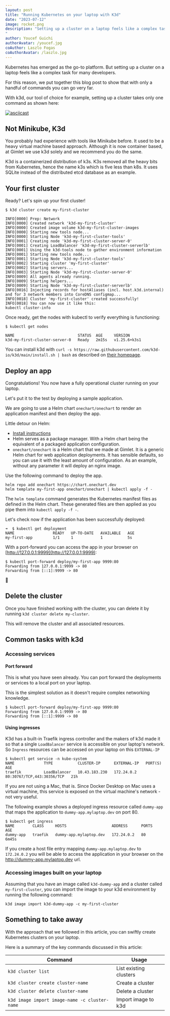 ```yaml
---
layout: post
title: "Running Kubernetes on your laptop with K3d"
date: "2023-07-12"
image: rocket.png
description: "Setting up a cluster on a laptop feels like a complex task for many developers. For this reason, we put together this blog post to show that with only a handful of commands you can go very far.
"
author: Youcef Guichi
authorAvatar: /youcef.jpg
coAuthor: Laszlo Fogas
coAuthorAvatar: /laszlo.jpg
---
```


Kubernetes has emerged as the go-to platform. But setting up a cluster on a laptop feels like a complex task for many developers.

For this reason, we put together this blog post to show that with only a handful of commands you can go very far.

With k3d, our tool of choice for example, setting up a cluster takes only one command as shown here:

[![asciicast](https://asciinema.org/a/AEph0rkQ8DmnfeJS9mVrbAIMD.svg)](https://asciinema.org/a/AEph0rkQ8DmnfeJS9mVrbAIMD)

## Not Minikube, K3d

You probably had experience with tools like Minikube before. It used to be a heavy virtual machine based approach. Although it is now container based, at Gimlet we use k3d solely and we recommend you do the same.

K3d is a containerized distribution of k3s. K3s removed all the heavy bits from Kubernetes, hence the name k3s which is five less than k8s. It uses SQLite instead of the distributed etcd database as an example.

## Your first cluster
Ready? Let's spin up your first cluster!

```
$ k3d cluster create my-first-cluster

INFO[0000] Prep: Network                                
INFO[0000] Created network 'k3d-my-first-cluster'       
INFO[0000] Created image volume k3d-my-first-cluster-images 
INFO[0000] Starting new tools node...                   
INFO[0000] Starting Node 'k3d-my-first-cluster-tools'   
INFO[0001] Creating node 'k3d-my-first-cluster-server-0' 
INFO[0001] Creating LoadBalancer 'k3d-my-first-cluster-serverlb' 
INFO[0001] Using the k3d-tools node to gather environment information 
INFO[0001] Starting new tools node...                   
INFO[0001] Starting Node 'k3d-my-first-cluster-tools'   
INFO[0002] Starting cluster 'my-first-cluster'          
INFO[0002] Starting servers...                          
INFO[0003] Starting Node 'k3d-my-first-cluster-server-0' 
INFO[0009] All agents already running.                  
INFO[0009] Starting helpers...                          
INFO[0009] Starting Node 'k3d-my-first-cluster-serverlb' 
INFO[0016] Injecting records for hostAliases (incl. host.k3d.internal) and for 3 network members into CoreDNS configmap... 
INFO[0018] Cluster 'my-first-cluster' created successfully! 
INFO[0018] You can now use it like this:                
kubectl cluster-info
```
Once ready, get the nodes with kubectl to verify everything is functioning:

```
$ kubectl get nodes

NAME                            STATUS  AGE     VERSION
k3d-my-first-cluster-server-0   Ready   2m15s   v1.25.6+k3s1
```

You can install k3d with `curl -s https://raw.githubusercontent.com/k3d-io/k3d/main/install.sh | bash` as described on [their homepage](https://k3d.io/v5.5.1/#installation).

## Deploy an app
Congratulations! You now have a fully operational cluster running on your laptop.

Let's put it to the test by deploying a sample application.

We are going to use a Helm chart `onechart/onechart` to render an application manifest and then deploy the app.

Little detour on Helm:
- [Install instructions](https://helm.sh/docs/intro/install/)
- Helm serves as a package manager. With a Helm chart being the equivalent of a packaged application configuration.
- `onechart/onechart` is a Helm chart that we made at Gimlet. It is a generic Helm chart for web application deployments. It has sensible defaults, so you can use it with the least amount of configuration. As an example, without any parameter it will deploy an nginx image.

Use the following command to deploy the app.

```
helm repo add onechart https://chart.onechart.dev
helm template my-first-app onechart/onechart | kubectl apply -f -
```

The `helm template` command generates the Kubernetes manifest files as defined in the Helm chart. These generated files are then applied as you pipe them into `kubectl apply -f -`.

Let's check now if the application has been successfully deployed:

```
➜  $ kubectl get deployment
NAME                 READY   UP-TO-DATE   AVAILABLE   AGE
my-first-app         1/1     1            1           5s

```

With a port-forward you can access the app in your browser on [http://127.0.0.1:9999](http://127.0.0.1:9999):

```
$ kubectl port-forward deploy/my-first-app 9999:80
Forwarding from 127.0.0.1:9999 -> 80
Forwarding from [::1]:9999 -> 80
```

🍍

## Delete the cluster
Once you have finished working with the cluster, you can delete it by running `k3d cluster delete my-cluster`.

This will remove the cluster and all associated resources.

## Common tasks with k3d

### Accessing services

#### Port forward 

This is what you have seen already. You can port forward the deployments or services to a local port on your laptop.

This is the simplest solution as it doesn't require complex networking knowledge.

```
$ kubectl port-forward deploy/my-first-app 9999:80
Forwarding from 127.0.0.1:9999 -> 80
Forwarding from [::1]:9999 -> 80
```

#### Using ingresses

K3d has a built-in Traefik ingress controller and the makers of k3d made it so that a single `LoadBalancer` service is accessible on your laptop's network. So `Ingress` resources can be accessed on your laptop on this `EXTERNAL-IP`

```
$ kubectl get service -n kube-system 
NAME             TYPE           CLUSTER-IP      EXTERNAL-IP   PORT(S)                      AGE
traefik          LoadBalancer   10.43.183.230   172.24.0.2    80:30767/TCP,443:30356/TCP   21h
```

If you are not using a Mac, that is. Since Docker Desktop on Mac uses a virtual machine, this service is exposed on the virtual machine's network - not very useful.

The following example shows a deployed ingress resource called `dummy-app` that maps the application to `dummy-app.mylaptop.dev` on port 80.

```
$ kubectl get ingress               
NAME        CLASS     HOSTS                    ADDRESS      PORTS   AGE
dummy-app   traefik   dummy-app.mylaptop.dev   172.24.0.2   80      6m45s
```

If you create a host file entry mapping `dummy-app.mylaptop.dev` to `172.24.0.2` you will be able to access the application in your browser on the http://dummy-app.mylaptop.dev url.

### Accessing images built on your laptop

Assuming that you have an image called `k3d-dummy-app` and a cluster called `my-first-cluster`, you can import the image to your k3d environment by running the following command:

```
k3d image import k3d-dummy-app -c my-first-cluster
```

## Something to take away

With the approach that we followed in this article, you can swiftly create Kubernetes clusters on your laptop.

Here is a summary of the key commands discussed in this article:

|Command | Usage  
|---|---|
|`k3d cluster list`|  List existing clusters |  
|`k3d cluster create cluster-name`| Create a cluster | 
|`k3d cluster delete cluster-name`| Delete a cluster | 
|`k3d image import image-name -c cluster-name`| Import image to k3d | 
